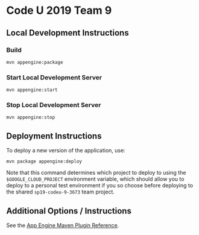 # Code U 2019 Team 9

## Local Development Instructions

### Build

```
mvn appengine:package
```

### Start Local Development Server

```
mvn appengine:start
```

### Stop Local Development Server

```
mvn appengine:stop
```

## Deployment Instructions

To deploy a new version of the application, use:

```
mvn package appengine:deploy
```

Note that this command determines which project to
deploy to using the `$GOOGLE_CLOUD_PROJECT` environment
variable, which should allow you to deploy to a personal
test environment if you so choose before deploying to
the shared `sp19-codeu-9-3673` team project.

## Additional Options / Instructions

See the [App Engine Maven Plugin Reference](https://cloud.google.com/appengine/docs/standard/java/tools/maven-reference).